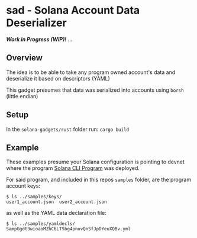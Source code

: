 # sad - Solana Account Data Deserializer

__*Work in Progress (WIP)!*__ ...

## Overview
The idea is to be able to take any program owned account's data and deserialize it based
on descriptors (YAML)

This gadget presumes that data was serialized into accounts using `borsh` (little endian)

## Setup
In the `solana-gadgets/rust` folder run: `cargo build`

## Example
These examples presume your Solana configuration is pointing to devnet where the program [Solana CLI Program](https://github.com/hashblock/solana-cli-program-template) was deployed.

For said program, and included in this repos `samples` folder, are the program account keys:

```
$ ls ../samples/keys/
user1_account.json	user2_account.json
```

as well as the YAML data declaration file:
```
$ ls ../samples/yamldecls/
SampGgdt3wioaoMZhC6LTSbg4pnuvQnSfJpDYeuXQBv.yml
```
